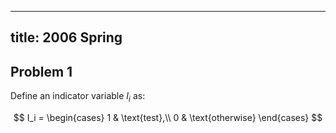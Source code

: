 ------------------
title: 2006 Spring
------------------

## Problem 1

Define an indicator variable $I_i$ as:

$$
I_i = \begin{cases}
1 & \text{test},\\
0 & \text{otherwise}
\end{cases}
$$


